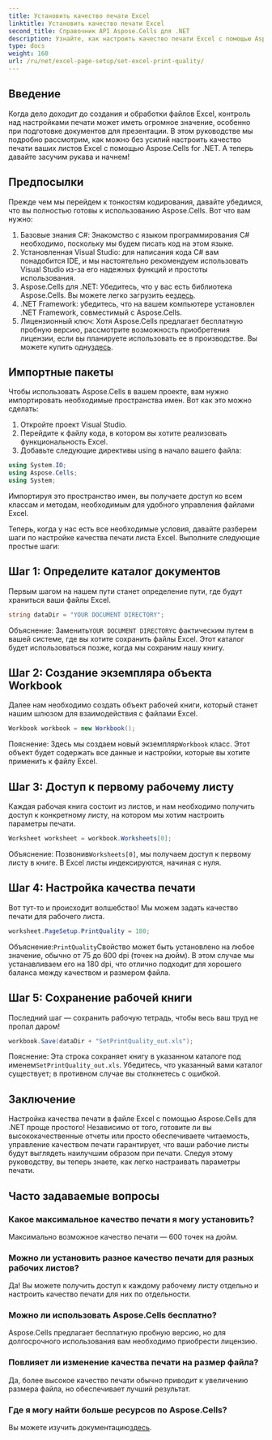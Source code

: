 ```yaml
---
title: Установить качество печати Excel
linktitle: Установить качество печати Excel
second_title: Справочник API Aspose.Cells для .NET
description: Узнайте, как настроить качество печати Excel с помощью Aspose.Cells для .NET с помощью нашего пошагового руководства. Простые методы кодирования для лучших результатов печати.
type: docs
weight: 160
url: /ru/net/excel-page-setup/set-excel-print-quality/
---
```

## Введение

Когда дело доходит до создания и обработки файлов Excel, контроль над настройками печати может иметь огромное значение, особенно при подготовке документов для презентации. В этом руководстве мы подробно рассмотрим, как можно без усилий настроить качество печати ваших листов Excel с помощью Aspose.Cells for .NET. А теперь давайте засучим рукава и начнем!

## Предпосылки

Прежде чем мы перейдем к тонкостям кодирования, давайте убедимся, что вы полностью готовы к использованию Aspose.Cells. Вот что вам нужно:

1. Базовые знания C#: Знакомство с языком программирования C# необходимо, поскольку мы будем писать код на этом языке.
2. Установленная Visual Studio: для написания кода C# вам понадобится IDE, и мы настоятельно рекомендуем использовать Visual Studio из-за его надежных функций и простоты использования.
3. Aspose.Cells для .NET: Убедитесь, что у вас есть библиотека Aspose.Cells. Вы можете легко загрузить ее[здесь](https://releases.aspose.com/cells/net/).
4. .NET Framework: убедитесь, что на вашем компьютере установлен .NET Framework, совместимый с Aspose.Cells.
5.  Лицензионный ключ: Хотя Aspose.Cells предлагает бесплатную пробную версию, рассмотрите возможность приобретения лицензии, если вы планируете использовать ее в производстве. Вы можете купить одну[здесь](https://purchase.aspose.com/buy).

## Импортные пакеты

Чтобы использовать Aspose.Cells в вашем проекте, вам нужно импортировать необходимые пространства имен. Вот как это можно сделать:

1. Откройте проект Visual Studio.
2. Перейдите к файлу кода, в котором вы хотите реализовать функциональность Excel.
3. Добавьте следующие директивы using в начало вашего файла:

```csharp
using System.IO;
using Aspose.Cells;
using System;
```

Импортируя это пространство имен, вы получаете доступ ко всем классам и методам, необходимым для удобного управления файлами Excel.

Теперь, когда у нас есть все необходимые условия, давайте разберем шаги по настройке качества печати листа Excel. Выполните следующие простые шаги:

## Шаг 1: Определите каталог документов

Первым шагом на нашем пути станет определение пути, где будут храниться ваши файлы Excel. 

```csharp
string dataDir = "YOUR DOCUMENT DIRECTORY";
```

 Объяснение: Заменить`YOUR DOCUMENT DIRECTORY`с фактическим путем в вашей системе, где вы хотите сохранить файлы Excel. Этот каталог будет использоваться позже, когда мы сохраним нашу книгу.

## Шаг 2: Создание экземпляра объекта Workbook

Далее нам необходимо создать объект рабочей книги, который станет нашим шлюзом для взаимодействия с файлами Excel.

```csharp
Workbook workbook = new Workbook();
```

 Пояснение: Здесь мы создаем новый экземпляр`Workbook` класс. Этот объект будет содержать все данные и настройки, которые вы хотите применить к файлу Excel.

## Шаг 3: Доступ к первому рабочему листу

Каждая рабочая книга состоит из листов, и нам необходимо получить доступ к конкретному листу, на котором мы хотим настроить параметры печати.

```csharp
Worksheet worksheet = workbook.Worksheets[0];
```

 Объяснение: Позвонив`Worksheets[0]`, мы получаем доступ к первому листу в книге. В Excel листы индексируются, начиная с нуля.

## Шаг 4: Настройка качества печати

Вот тут-то и происходит волшебство! Мы можем задать качество печати для рабочего листа.

```csharp
worksheet.PageSetup.PrintQuality = 180;
```

 Объяснение:`PrintQuality`Свойство может быть установлено на любое значение, обычно от 75 до 600 dpi (точек на дюйм). В этом случае мы устанавливаем его на 180 dpi, что отлично подходит для хорошего баланса между качеством и размером файла.

## Шаг 5: Сохранение рабочей книги

Последний шаг — сохранить рабочую тетрадь, чтобы весь ваш труд не пропал даром!

```csharp
workbook.Save(dataDir + "SetPrintQuality_out.xls");
```

 Пояснение: Эта строка сохраняет книгу в указанном каталоге под именем`SetPrintQuality_out.xls`. Убедитесь, что указанный вами каталог существует; в противном случае вы столкнетесь с ошибкой.

## Заключение

Настройка качества печати в файле Excel с помощью Aspose.Cells для .NET проще простого! Независимо от того, готовите ли вы высококачественные отчеты или просто обеспечиваете читаемость, управление качеством печати гарантирует, что ваши рабочие листы будут выглядеть наилучшим образом при печати. Следуя этому руководству, вы теперь знаете, как легко настраивать параметры печати.

## Часто задаваемые вопросы

### Какое максимальное качество печати я могу установить?  
Максимально возможное качество печати — 600 точек на дюйм.

### Можно ли установить разное качество печати для разных рабочих листов?  
Да! Вы можете получить доступ к каждому рабочему листу отдельно и настроить качество печати для них по отдельности.

### Можно ли использовать Aspose.Cells бесплатно?  
Aspose.Cells предлагает бесплатную пробную версию, но для долгосрочного использования вам необходимо приобрести лицензию.

### Повлияет ли изменение качества печати на размер файла?  
Да, более высокое качество печати обычно приводит к увеличению размера файла, но обеспечивает лучший результат.

### Где я могу найти больше ресурсов по Aspose.Cells?  
 Вы можете изучить документацию[здесь](https://reference.aspose.com/cells/net/).